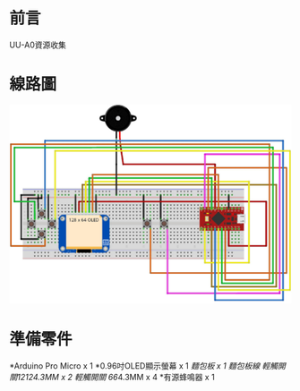 # 前言
UU-A0資源收集

# 線路圖
![alt CircuitDiagram](https://github.com/channel2007/UU-A0/blob/master/img/CircuitDiagram.jpg "CircuitDiagram")

# 準備零件
*Arduino Pro Micro x 1
*0.96吋OLED顯示螢幕 x 1
*麵包板 x 1
*麵包板線
*輕觸開關12*12*4.3MM x 2
*輕觸開關 6*6*4.3MM x 4
*有源蜂鳴器 x 1
